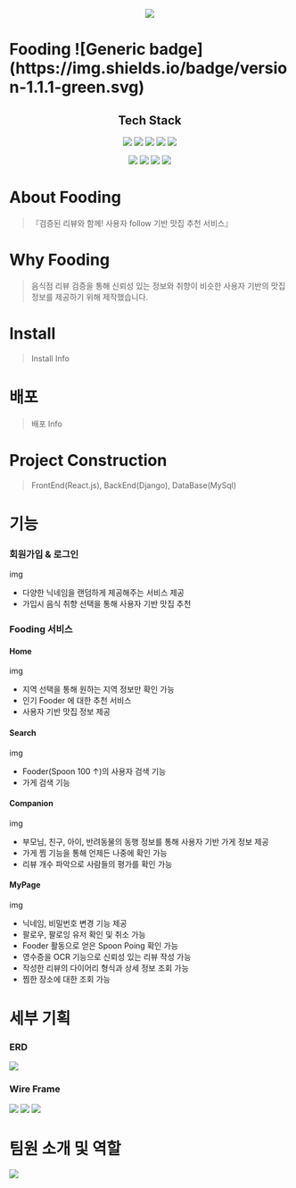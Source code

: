 <p align="center">
<img src="images/logo.png">
</p>
<h1> Fooding   ![Generic badge](https://img.shields.io/badge/version-1.1.1-green.svg)</h1>
<h2 align="center"> Tech Stack </h2> 

<p align="center">
<img src="https://img.shields.io/badge/Python-3766AB?style=flat-square&logo=Python&logoColor=white" margin="3px">
<img src="https://img.shields.io/apm/v/npm.svg?color=red&label=Python&logo=Python&logoColor=blue&style=social">
<img src="https://img.shields.io/apm/v/npm.svg?color=blue&label=Python&logo=Python&logoColor=blue">

<img src="https://img.shields.io/badge/Django-092E20?style=flat-square&logo=Django&logoColor=white" >
<img src="https://img.shields.io/badge/React-61DAFB?style=flat-square&logo=React&logoColor=white" >
</p>
<p align="center">
<img src="https://img.shields.io/badge/MySQL-4479A1?style=flat-square&logo=MySQL&logoColor=white">
<img src="https://img.shields.io/badge/AWS-232F3E?style=flat-square&logo=Amazon AWS&logoColor=white" >
<img src="https://img.shields.io/badge/Docker-2496ED?style=flat-square&logo=Docker&logoColor=white" >
<img src="https://img.shields.io/badge/Jenkins-D24939?style=flat-square&logo=Jenkins&logoColor=white">
</p>


# About Fooding

> 『검증된 리뷰와 함께! 사용자 follow 기반 맛집 추천 서비스』


# Why Fooding

>  음식점 리뷰 검증을 통해 신뢰성 있는 정보와 취향이 비슷한 사용자 기반의 맛집 정보를 제공하기 위해 제작했습니다.


# Install

> Install Info


# 배포

> 배포 Info


# Project Construction

> FrontEnd(React.js), BackEnd(Django), DataBase(MySql)


# 기능

### 회원가입 & 로그인

img 

* 다양한 닉네임을 랜덤하게 제공해주는 서비스 제공
* 가입시 음식 취향 선택을 통해 사용자 기반 맛집 추천



### Fooding 서비스

#### Home

img 

* 지역 선택을 통해 원하는 지역 정보만 확인 가능
* 인기 Fooder 에 대한 추천 서비스
* 사용자 기반 맛집 정보 제공


#### Search

img 

* Fooder(Spoon 100 ↑)의 사용자 검색 기능
* 가게 검색 기능



#### Companion

img 

* 부모님, 친구, 아이, 반려동물의 동행 정보를 통해 사용자 기반 가게 정보 제공
* 가게 찜 기능을 통해 언제든 나중에 확인 가능
* 리뷰 개수 파악으로 사람들의 평가를 확인 가능
 


#### MyPage

img 

* 닉네임, 비밀번호 변경 기능 제공
* 팔로우, 팔로잉 유저 확인 및 취소 가능
* Fooder 활동으로 얻은 Spoon Poing 확인 가능
* 영수증을 OCR 기능으로 신뢰성 있는 리뷰 작성 가능
* 작성한 리뷰의 다이어리 형식과 상세 정보 조회 가능
* 찜한 장소에 대한 조회 가능



# 세부 기획

### ERD

<img src="images/ERD.png">

### Wire Frame

<img src="images/WireFrame1.png">

<img src="images/WireFrame2.png">

<img src="images/WireFrame3.png">


# 팀원 소개 및 역할

<img src="images/TeamInfo.png">

